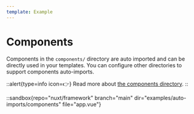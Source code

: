 ```yaml
---
template: Example
---
```


# Components

Components in the `components/` directory are auto imported and can be directly used in your templates.
You can configure other directories to support components auto-imports.

::alert{type=info icon=👉}
Read more about [the components directory](/api-reference/directory-structure/components).
::

::sandbox{repo="nuxt/framework" branch="main" dir="examples/auto-imports/components" file="app.vue"}
